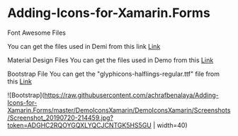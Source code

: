 # Adding-Icons-for-Xamarin.Forms


Font Awesome Files

You can get the files used in Demi from this link [Link](https://fontawesome.com/)


Material Design Files
You can get the files used in Demo from this [Link](https://materialdesignicons.com/)

Bootstrap File
You can get the "glyphicons-halflings-regular.ttf" file from this [Link](https://github.com/twbs/bootstrap-sass/blob/master/assets/fonts/bootstrap/glyphicons-halflings-regular.ttf)


![Bootstrap](https://raw.githubusercontent.com/achrafbenalaya/Adding-Icons-for-Xamarin.Forms/master/DemoIconsXamarin/DemoIconsXamarin/Screenshots/Screenshot_20190720-214459.jpg?token=ADGHC2RQOYGQXLYQCJCNTGK5HS5GU | width=40)

